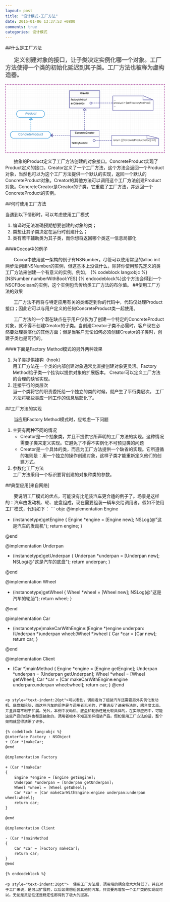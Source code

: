 ```yaml
---
layout: post
title: "设计模式-工厂方法"
date: 2015-01-06 13:37:53 +0800
comments: true
categories: 设计模式
---
```


##什么是工厂方法

<p style="color:#666666;font-weight:bold;font-size:18px;line-height: 130%;text-indent:20pt">定义创建对象的接口，让子类决定实例化哪一个对象。工厂方法使得一个类的初始化延迟到其子类。工厂方法也被称为虚构造器。</p>
<div style="text-align:center">
<img src = "/images/工厂方法类图.png" style = "border:1px dashed #930f83;align:center"/>
</div>
<p style = "text-indent:20pt;">抽象的Product定义了工厂方法创建的对象接口。ConcreteProduct实现了Product定义的接口。Creator定义了一个工厂方法，这个方法会返回一个Product对象，当然也可以为这个工厂方法提供一个默认的实现，返回一个默认的ConcreteProduct对象。Creator的其他方法可以调用这个工厂方法创建Product对象。ConcreteCreator是Creator的子类，它重载了工厂方法，并返回一个ConcreteProduct的实例。

##何时使用工厂方法

<p>当遇到以下情形时，可以考虑使用工厂模式
<ol>
<li>编译时无法准确预期想要创建的对象的类；
<li>类想让其子类决定在运行时创建什么；
<li>类有若干辅助类为其子类，而你想将返回哪个类这一信息局部化
</ol>

####Cocoa中的例子
<p style = "text-indent:20pt;">Cocoa中使用这一架构的例子有NSNumber。尽管可以使用常见的alloc init两步法创建NSNumber的实例，但这基本上没做什么，除非你使用预先定义的类工厂方法来创建一个有意义的实例。例如，
{% codeblock lang:objc %}
[NSNumber numberWithBool:YES]
{% endcodeblock%}这个方法会得到一个NSCFBoolean的实例，这个实例包含传给类工厂方法的布尔值。	
##使用工厂方法的效果

<p style="text-indent:20pt">工厂方法不再将与特定应用有关的类绑定到你的代码中，代码仅处理Product接口；因此它可以与用户定义的任何ConcreteProduct类一起使用。
<p style="text-indent:20pt">工厂方法的一个潜在缺点在于用户仅仅为了创建一个特定的ConcreteProduct对象，就不得不创建Creator的子类。当创建Creator子类不必需时，客户现在必然要处理类演化的其他方面；但是当客户无论如何必须创建Creator的子类时，创建子类也是可行的。

####下面是Factory Method模式的另外两种效果
<ol>
<li>为子类提供挂钩（hook）</li>
用工厂方法在一个类的内部创建对象通常比直接创建对象更灵活。Factory Method给子类一个挂钩以提供对象的扩展版本。
Creator可以定义工厂方法的合理的缺省实现。
<li>连接平行的类层次</li>
当一个类将它的职责委托给一个独立的类的时候，就产生了平行类层次。
工厂方法将哪些类应一同工作的信息局部化了。
</ol>

##工厂方法的实现

<p style = "text-indent:20pt;">当应用Factory Method模式时，应考虑一下问题
<ol>
	<li>主要有两种不同的情况
		<ul>
			<li>Creator是一个抽象类，并且不提供它所声明的工厂方法的实现。这种情况需要子类来定义实现。它避免了不得不实例化不可预见类的问题
			<li>Creator是一个具体的类，而且为工厂方法提供一个缺省的实现。它所遵循的准则是：用一个独立的操作创建对象，这样子类才能重新定义他们的创建方式。
		</ul>
	</li>
	<li>参数化工厂方法</li>
	工厂方法采用一个标识要背创建的对象种类的参数。
</ol>

##典型应用[来自网络]

<p style = "text-indent:20pt;">要说明工厂模式的优点，可能没有比组装汽车更合适的例子了。场景是这样的：汽车由发动机、轮、底盘组成，现在需要组装一辆车交给调用者。假如不使用工厂模式，代码如下：
``` objc
@implementation Engine

+ (instancetype)getEngine
{
    Engine *engine = [Engine new];
    NSLog(@"这是汽车的发动机");
    return engine;
}

@end

@implementation Underpan

+ (instancetype)getUnderpan
{
    Underpan *underpan = [Underpan new];
    NSLog(@"这是汽车的底盘");
    return underpan;
}

@end

@implementation Wheel

+ (instancetype)getWheel
{
    Wheel \*wheel = [Wheel new];
    NSLog(@"这是汽车的轮胎");
    return wheel;
}

@end


@implementation Car

+ (instancetype)makeCarWithEngine:(Engine *)engine underpan:(Underpan *)underpan wheel:(Wheel *)wheel
{
    Car *car = [Car new];
    return car;
}

@end

@implementation Client

- (Car *)mainMethod
{
    Engine *engine = [Engine getEngine];
    Underpan *underpan = [Underpan getUnderpan];
    Wheel *wheel = [Wheel getWheel];
    Car *car = [Car makeCarWithEngine:engine underpan:underpan wheel:wheel];
    return car;
}
@end
```

<p style="text-indent:20pt">可以看到，调用者为了组装汽车还需要另外实例化发动机、底盘和轮胎，而这些汽车的组件是与调用者无关的，严重违反了迪米特法则，耦合度太高。并且非常不利于扩展。另外，本例中发动机、底盘和轮胎还是比较具体的，在实际应用中，可能这些产品的组件也都是抽象的，调用者根本不知道怎样组装产品。假如使用工厂方法的话，整个架构就显得清晰了许多。

{% codeblock lang:objc %}
@interface Factory : NSObject
+ (Car *)makeCar;
@end

@implementation Factory

+ (Car *)makeCar
{
    Engine *engine = [Engine getEngine];
    Underpan *underpan = [Underpan getUnderpan];
    Wheel *wheel = [Wheel getWheel];
    Car *car = [Car makeCarWithEngine:engine underpan:underpan wheel:wheel];
    return car;
}

@end

@implementation Client

- (Car *)mainMethod
{
    Car *car = [Factory makeCar];
    return car;
}
@end

{% endcodeblock %}

<p style="text-indent:20pt">  使用工厂方法后，调用端的耦合度大大降低了。并且对于工厂来说，是可以扩展的，以后如果想组装其他的汽车，只需要再增加一个工厂类的实现就可以。无论是灵活性还是稳定性都得到了极大的提高。